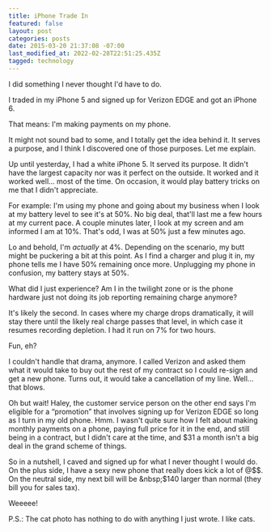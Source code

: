 ```yaml
---
title: iPhone Trade In
featured: false
layout: post
categories: posts
date: 2015-03-20 21:37:08 -07:00
last_modified_at: 2022-02-28T22:51:25.435Z
tagged: technology
---
```


I did something I never thought I'd have to do.

I traded in my iPhone 5 and signed up for Verizon EDGE and got an iPhone 6.

That means: I'm making payments on my phone.

It might not sound bad to some, and I totally get the idea behind it. It serves a purpose, and I think I discovered one of those purposes. Let me explain.

Up until yesterday, I had a white iPhone 5. It served its purpose. It didn't have the largest capacity nor was it perfect on the outside. It worked and it worked well… most of the time. On occasion, it would play battery tricks on me that I didn't appreciate.

For example: I'm using my phone and going about my business when I look at my battery level to see it's at 50%. No big deal, that'll last me a few hours at my current pace. A couple minutes later, I look at my screen and am informed I am at 10%. That's odd, I was at 50% just a few minutes ago.

Lo and behold, I'm _actually_ at 4%. Depending on the scenario, my butt might be puckering a bit at this point. As I find a charger and plug it in, my phone tells me I have 50% remaining once more. Unplugging my phone in confusion, my battery stays at 50%.

What did I just experience? Am I in the twilight zone or is the phone hardware just not doing its job reporting remaining charge anymore?

It's likely the second. In cases where my charge drops dramatically, it will stay there until the likely real charge passes that level, in which case it resumes recording depletion. I had it run on 7% for two hours.

Fun, eh?

I couldn't handle that drama, anymore. I called Verizon and asked them what it would take to buy out the rest of my contract so I could re-sign and get a new phone. Turns out, it would take a cancellation of my line. Well… that blows.

Oh but wait! Haley, the customer service person on the other end says I'm eligible for a “promotion” that involves signing up for Verizon EDGE so long as I turn in my old phone. Hmm. I wasn't quite sure how I felt about making monthly payments on a phone, paying full price for it in the end, and still being in a contract, but I didn't care at the time, and $31 a month isn't a big deal in the grand scheme of things.

So in a nutshell, I caved and signed up for what I never thought I would do. On the plus side, I have a sexy new phone that really does kick a lot of @$$. On the neutral side, my next bill will be &nbsp;$140 larger than normal (they bill you for sales tax).

Weeeee!

P.S.: The cat photo has nothing to do with anything I just wrote. I like cats.

